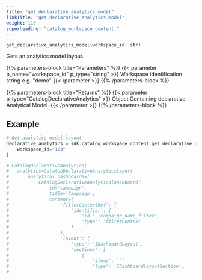 ```yaml
---
title: "get_declarative_analytics_model"
linkTitle: "get_declarative_analytics_model"
weight: 110
superheading: "catalog_workspace_content."
---
```


``get_declarative_analytics_model(workspace_id: str)``

Gets an analytics model layout.


{{% parameters-block  title="Parameters" %}}
{{< parameter p_name="workspace_id" p_type="string" >}}
Workspace identification string e.g. "demo"
{{< /parameter >}}
{{% /parameters-block %}}

{{% parameters-block title="Returns" %}}
{{< parameter p_type="CatalogDeclarativeAnalytics" >}}
Object Containing declarative Analytical Model.
{{< /parameter >}}
{{% /parameters-block %}}


## Example

```Python
# Get analytics model layout
declarative_analytics = sdk.catalog_workspace_content.get_declarative_analytics_model(
    workspace_id="123"
)

# CatalogDeclarativeAnalytics(
#   analytics=CatalogDeclarativeAnalyticsLayer(
#       analytical_dashboards=[
#           CatalogDeclarativeAnalyticalDashboard(
#               id='campaign',
#               title='Campaign',
#               content={
#                   'filterContextRef': {
#                       'identifier': {
#                           'id': 'campaign_name_filter',
#                           'type': 'filterContext'
#                       }
#                   },
#                   'layout': {
#                       'type': 'IDashboardLayout',
#                       'sections': [
#                           {
#                               'items': ```
#                               'type': 'IDashboardLayoutSection',
# ...
```
